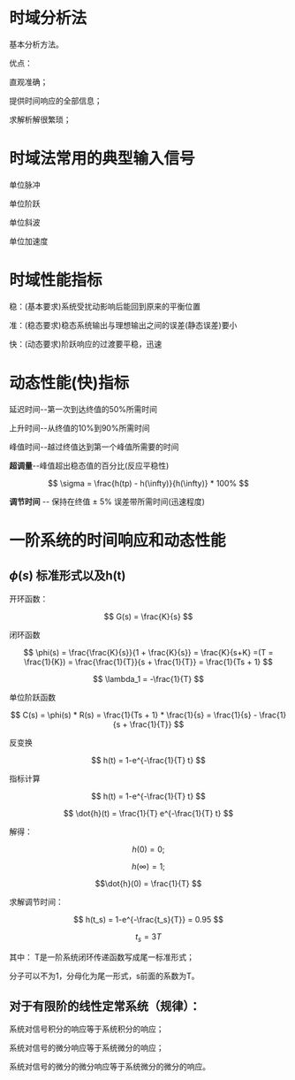 # 时域分析法
基本分析方法。

优点：

直观准确；

提供时间响应的全部信息；

求解析解很繁琐；

# 时域法常用的典型输入信号

单位脉冲

单位阶跃

单位斜波

单位加速度

# 时域性能指标

稳：(基本要求)系统受扰动影响后能回到原来的平衡位置

准：(稳态要求)稳态系统输出与理想输出之间的误差(静态误差)要小

快：(动态要求)阶跃响应的过渡要平稳，迅速

# 动态性能(快)指标

延迟时间--第一次到达终值的50%所需时间

上升时间--从终值的10%到90%所需时间

峰值时间--越过终值达到第一个峰值所需要的时间

**超调量**--峰值超出稳态值的百分比(反应平稳性)

$$ \sigma = \frac{h(tp) - h(\infty)}{h(\infty)} * 100% $$

**调节时间** -- 保持在终值 $\pm$ 5% 误差带所需时间(迅速程度)

# 一阶系统的时间响应和动态性能
## $\phi (s)$ 标准形式以及h(t)

开环函数：

$$ G(s) = \frac{K}{s} $$

闭环函数

$$  \phi(s) = \frac{\frac{K}{s}}{1 + \frac{K}{s}} = \frac{K}{s+K} =(T = \frac{1}{K}) = \frac{\frac{1}{T}}{s + \frac{1}{T}} = \frac{1}{Ts + 1} $$

$$ \lambda_1 = -\frac{1}{T} $$

单位阶跃函数

$$ C(s) = \phi(s) * R(s) = \frac{1}{Ts + 1} * \frac{1}{s} = \frac{1}{s} - \frac{1}{s + \frac{1}{T}} $$

反变换

$$ h(t) = 1-e^{-\frac{1}{T} t} $$

指标计算

$$ h(t) = 1-e^{-\frac{1}{T} t} $$

$$ \dot{h}(t) = \frac{1}{T} e^{-\frac{1}{T} t} $$

解得：

$$ h(0) = 0;$$

$$h(\infty) = 1;$$

$$\dot{h}(0) = \frac{1}{T} $$

求解调节时间：

$$ h(t_s) = 1-e^{-\frac{t_s}{T}} = 0.95 $$

$$ t_s = 3T $$

其中：
T是一阶系统闭环传递函数写成尾一标准形式；

分子可以不为1，分母化为尾一形式，s前面的系数为T。


## 对于有限阶的线性定常系统（规律）：
系统对信号积分的响应等于系统积分的响应；

系统对信号的微分响应等于系统微分的响应；

系统对信号的微分的微分响应等于系统微分的微分的响应。
